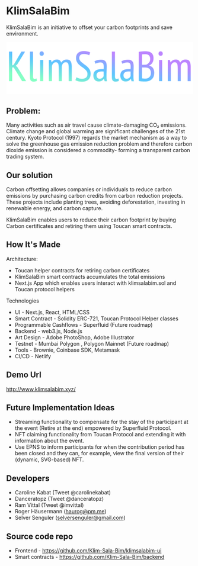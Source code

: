 # KlimSalaBim

KlimSalaBim is an initiative to offset your carbon footprints and save environment.

<img src="./KlimSalaBim.png"/>

## Problem:

Many activities such as air travel cause climate-damaging CO₂ emissions. Climate change and global warming are significant challenges of the 21st century. Kyoto Protocol (1997) regards the market mechanism as a way to solve the greenhouse gas emission reduction problem and therefore carbon dioxide emission is considered a commodity- forming a transparent carbon trading system.

## Our solution

Carbon offsetting allows companies or individuals to reduce carbon emissions by purchasing carbon credits from carbon reduction projects. These projects include planting trees, avoiding deforestation, investing in renewable energy, and carbon capture.

KlimSalaBim enables users to reduce their carbon footprint by buying Carbon certificates and retiring them using Toucan smart contracts.

## How It's Made

Architecture:

- Toucan helper contracts for retiring carbon certificates
- KlimSalaBim smart contracts accumulates the total emissions 
- Next.js App which enables users interact with klimsalabim.sol and Toucan protocol helpers

Technologies

- UI - Next.js, React, HTML/CSS
- Smart Contract - Solidity ERC-721, Toucan Protocol Helper classes
- Programmable Cashflows - Superfluid (Future roadmap)
- Backend - web3.js, Node.js
- Art Design - Adobe PhotoShop, Adobe Illustrator
- Testnet - Mumbai Polygon , Polygon Mainnet (Future roadmap)
- Tools - Brownie, Coinbase SDK, Metamask
- CI/CD - Netlify

## Demo Url

http://www.klimsalabim.xyz/

## Future Implementation Ideas

- Streaming functionality to compensate for the stay of the participant at the event (Retire at the end) empowered by Superfluid Protocol.
- NFT claiming functionality from Toucan Protocol and extending it with information about the event.
- Use EPNS to inform participants for when the contribution period has been closed and they can, for example, view the final version of their (dynamic, SVG-based) NFT.

## Developers
- Caroline Kabat (Tweet @carolinekabat)
- Danceratopz (Tweet @danceratopz)
- Ram Vittal (Tweet @imvittal)
- Roger Häusermann (haurog@pm.me)
- Selver Senguler (selversenguler@gmail.com)

## Source code repo

- Frontend - https://github.com/Klim-Sala-Bim/klimsalabim-ui
- Smart contracts - https://github.com/Klim-Sala-Bim/backend


